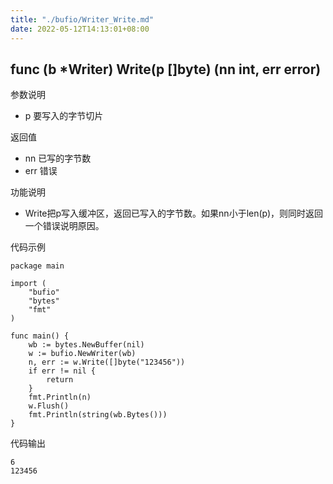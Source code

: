 ```yaml
---
title: "./bufio/Writer_Write.md"
date: 2022-05-12T14:13:01+08:00
---
```

## func (b *Writer) Write(p []byte) (nn int, err error)

参数说明

- p 要写入的字节切片

返回值

- nn 已写的字节数
- err 错误

功能说明

- Write把p写入缓冲区，返回已写入的字节数。如果nn小于len(p)，则同时返回一个错误说明原因。

代码示例

	package main

	import (
		"bufio"
		"bytes"
		"fmt"
	)

	func main() {
		wb := bytes.NewBuffer(nil)
		w := bufio.NewWriter(wb)
		n, err := w.Write([]byte("123456"))
		if err != nil {
			return
		}
		fmt.Println(n)
		w.Flush()
		fmt.Println(string(wb.Bytes()))
	}

代码输出

	6
	123456
